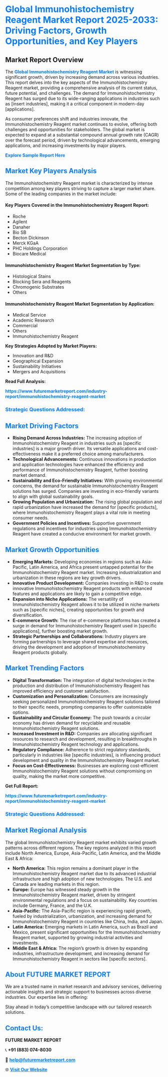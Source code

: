 <h1 style="color: #007BFF;">Global Immunohistochemistry Reagent Market Report 2025-2033: Driving Factors, Growth Opportunities, and Key Players</h1>

<section id="overview">
<h2>Market Report Overview</h2>
<p>The <a href="https://www.futuremarketreport.com/industry-report/immunohistochemistry-reagent-market" style="color: #007BFF; text-decoration: none;"><strong>Global Immunohistochemistry Reagent Market</strong></a> is witnessing significant growth, driven by increasing demand across various industries. This report delves into the key aspects of the Immunohistochemistry Reagent market, providing a comprehensive analysis of its current status, future potential, and challenges. The demand for Immunohistochemistry Reagent has surged due to its wide-ranging applications in industries such as [insert industries], making it a critical component in modern-day [applications].</p>
<p>As consumer preferences shift and industries innovate, the Immunohistochemistry Reagent market continues to evolve, offering both challenges and opportunities for stakeholders. The global market is expected to expand at a substantial compound annual growth rate (CAGR) over the forecast period, driven by technological advancements, emerging applications, and increasing investments by major players.</p>
</section>

<section id="overview">
<p><a href="https://www.futuremarketreport.com/request-sample/reportId=123382" style="color: #007BFF; text-decoration: none;"><strong>Explore Sample Report Here</strong></a></p>
</section>

<section id="key-players">
<h2 style="color: #007BFF;">Market Key Players Analysis</h2>
<p>The Immunohistochemistry Reagent market is characterized by intense competition among key players striving to capture a larger market share. Some of the leading companies in the market include:</p>
<h4>Key Players Covered in the Immunohistochemistry Reagent Report:</h4>
<ul><li>Roche</li><li>Agilent</li><li>Danaher</li><li>Bio SB</li><li>Becton Dickinson</li><li>Merck KGaA</li><li>PHC Holdings Corporation</li><li>Biocare Medical</li></ul>
<h4>Immunohistochemistry Reagent Market Segmentation by Type:</h4>
<ul><li>Histological Stains</li><li>Blocking Sera and Reagents</li><li>Chromogenic Substrates</li><li>Others</li></ul>

<h4>Immunohistochemistry Reagent Market Segmentation by Application:</h4>
<ul><li>Medical Service</li><li>Academic Research</li><li>Commercial</li><li>Others</li><li>Immunohistochemistry Reagent</li></ul>
<p><strong>Key Strategies Adopted by Market Players:</strong></p>
<ul>
<li>Innovation and R&D</li>
<li>Geographical Expansion</li>
<li>Sustainability Initiatives</li>
<li>Mergers and Acquisitions</li>
</ul>
</section>

<section>
<p><strong>Read Full Analysis: </strong></p><a href="https://www.futuremarketreport.com/industry-report/immunohistochemistry-reagent-market" style="color: #007BFF; text-decoration: none;"><strong>https://www.futuremarketreport.com/industry-report/immunohistochemistry-reagent-market</strong></a>
<h3 style="color: #007BFF;">Strategic Questions Addressed:</h3>
</section>

<section id="driving-factors">
<h2 style="color: #007BFF;">Market Driving Factors</h2>
<ul>
<li><strong>Rising Demand Across Industries:</strong> The increasing adoption of Immunohistochemistry Reagent in industries such as [specific industries] is a major growth driver. Its versatile applications and cost-effectiveness make it a preferred choice among manufacturers.</li>
<li><strong>Technological Advancements:</strong> Continuous innovations in production and application technologies have enhanced the efficiency and performance of Immunohistochemistry Reagent, further boosting market demand.</li>
<li><strong>Sustainability and Eco-Friendly Initiatives:</strong> With growing environmental concerns, the demand for sustainable Immunohistochemistry Reagent solutions has surged. Companies are investing in eco-friendly variants to align with global sustainability goals.</li>
<li><strong>Growing Population and Urbanization:</strong> The rising global population and rapid urbanization have increased the demand for [specific products], where Immunohistochemistry Reagent plays a vital role in meeting consumer needs.</li>
<li><strong>Government Policies and Incentives:</strong> Supportive government regulations and incentives for industries using Immunohistochemistry Reagent have created a conducive environment for market growth.</li>
</ul>
</section>

<section id="growth-opportunities">
<h2 style="color: #007BFF;">Market Growth Opportunities</h2>
<ul>
<li><strong>Emerging Markets:</strong> Developing economies in regions such as Asia-Pacific, Latin America, and Africa present untapped potential for the Immunohistochemistry Reagent market. Increasing industrialization and urbanization in these regions are key growth drivers.</li>
<li><strong>Innovative Product Development:</strong> Companies investing in R&D to create innovative Immunohistochemistry Reagent products with enhanced features and applications are likely to gain a competitive edge.</li>
<li><strong>Expansion into Niche Applications:</strong> The versatility of Immunohistochemistry Reagent allows it to be utilized in niche markets such as [specific niches], creating opportunities for growth and diversification.</li>
<li><strong>E-commerce Growth:</strong> The rise of e-commerce platforms has created a surge in demand for Immunohistochemistry Reagent used in [specific applications], further boosting market growth.</li>
<li><strong>Strategic Partnerships and Collaborations:</strong> Industry players are forming partnerships to leverage shared expertise and resources, driving the development and adoption of Immunohistochemistry Reagent products globally.</li>
</ul>
</section>

<section id="trending-factors">
<h2 style="color: #007BFF;">Market Trending Factors</h2>
<ul>
<li><strong>Digital Transformation:</strong> The integration of digital technologies in the production and distribution of Immunohistochemistry Reagent has improved efficiency and customer satisfaction.</li>
<li><strong>Customization and Personalization:</strong> Consumers are increasingly seeking personalized Immunohistochemistry Reagent solutions tailored to their specific needs, prompting companies to offer customizable options.</li>
<li><strong>Sustainability and Circular Economy:</strong> The push towards a circular economy has driven demand for recyclable and reusable Immunohistochemistry Reagent solutions.</li>
<li><strong>Increased Investment in R&D:</strong> Companies are allocating significant resources to research and development, resulting in breakthroughs in Immunohistochemistry Reagent technology and applications.</li>
<li><strong>Regulatory Compliance:</strong> Adherence to strict regulatory standards, particularly in industries like [specific industries], is influencing product development and quality in the Immunohistochemistry Reagent market.</li>
<li><strong>Focus on Cost-Effectiveness:</strong> Businesses are exploring cost-efficient Immunohistochemistry Reagent solutions without compromising on quality, making the market more competitive.</li>
</ul>
</section>

<section>
<p><strong>Get Full Report: </strong></p><a href="https://www.futuremarketreport.com/industry-report/immunohistochemistry-reagent-market" style="color: #007BFF; text-decoration: none;"><strong>https://www.futuremarketreport.com/industry-report/immunohistochemistry-reagent-market</strong></a>
<h3 style="color: #007BFF;">Strategic Questions Addressed:</h3>
</section>


<section id="regional-analysis">
<h2 style="color: #007BFF;">Market Regional Analysis</h2>
<p>The global Immunohistochemistry Reagent market exhibits varied growth patterns across different regions. The key regions analyzed in this report include North America, Europe, Asia-Pacific, Latin America, and the Middle East & Africa:</p>
<ul>
<li><strong>North America:</strong> This region remains a dominant player in the Immunohistochemistry Reagent market due to its advanced industrial infrastructure and high adoption of new technologies. The U.S. and Canada are leading markets in this region.</li>
<li><strong>Europe:</strong> Europe has witnessed steady growth in the Immunohistochemistry Reagent market, driven by stringent environmental regulations and a focus on sustainability. Key countries include Germany, France, and the U.K.</li>
<li><strong>Asia-Pacific:</strong> The Asia-Pacific region is experiencing rapid growth, fueled by industrialization, urbanization, and increasing demand for Immunohistochemistry Reagent in countries like China, India, and Japan.</li>
<li><strong>Latin America:</strong> Emerging markets in Latin America, such as Brazil and Mexico, present significant opportunities for the Immunohistochemistry Reagent market, supported by growing industrial activities and investments.</li>
<li><strong>Middle East & Africa:</strong> The region’s growth is driven by expanding industries, infrastructure development, and increasing demand for Immunohistochemistry Reagent in sectors like [specific sectors].</li>
</ul>
</section>

<footer>
<h2 style="color: #007BFF;">About FUTURE MARKET REPORT</h2>
<p>We are a trusted name in market research and advisory services, delivering actionable insights and strategic support to businesses across diverse industries. Our expertise lies in offering:</p>

<p>Stay ahead in today’s competitive landscape with our tailored research solutions.</p>

<h2 style="color: #007BFF;">Contact Us:</h2>
<p><strong>FUTURE MARKET REPORT</strong></p>
<p>📞 <strong>+91 (883) 074-8030</strong></p>
<p>📧 <strong><a href="mailto:help@futuremarketreport.com" style="color: #007BFF;">help@futuremarketreport.com</a></strong></p>
<p>🌐 <strong><a href="https://www.futuremarketreport.com/" style="color: #007BFF;">Visit Our Website</a></strong></p>
</footer>
